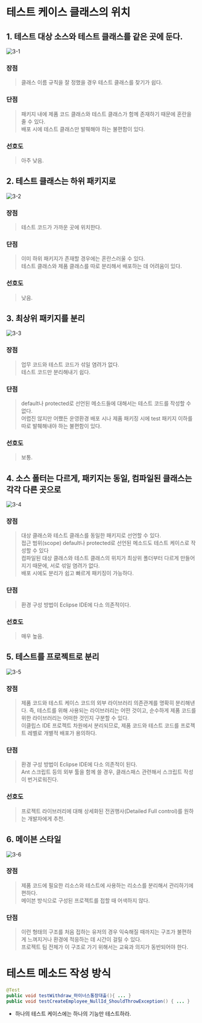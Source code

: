 # 테스트 케이스 클래스의 위치
## 1. 테스트 대상 소스와 테스트 클래스를 같은 곳에 둔다.
![3-1](resources/3-1.png)     

### 장점    
>클래스 이름 규칙을 잘 정했을 경우 테스트 클래스를 찾기가 쉽다.     
### 단점    
>패키지 내에 제품 코드 클래스와 테스트 클래스가 함께 존재하기 때문에 혼란을 줄 수 있다.   
>배포 시에 테스트 클래스만 발췌해야 하는 불편함이 있다. 
### 선호도  
>아주 낮음.     

## 2. 테스트 클래스는 하위 패키지로
![3-2](resources/3-2.png)     

### 장점    
>테스트 코드가 가까운 곳에 위치한다.    
### 단점    
>이미 하위 패키지가 존재할 경우에는 혼란스러울 수 있다.     
>테스트 클래스와 제품 클래스를 따로 분리해서 배포하는 데 어려움이 있다.     
### 선호도  
>낮음.

## 3. 최상위 패키지를 분리
![3-3](resources/3-3.png)     

### 장점    
>업무 코드와 테스트 코드가 섞일 염려가 없다.   
>테스트 코드만 분리해내기 쉽다.     
### 단점    
>default나 protected로 선언된 메소드들에 대해서는 테스트 코드를 작성할 수 없다.     
>어렵진 않지만 어쨌든 운영환경 배포 시나 제품 패키징 시에 test 패키지 이하를 따로 발췌해내야 하는 불편함이 있다.    
### 선호도  
>보통.

## 4. 소스 폴터는 다르게, 패키지는 동일, 컴파일된 클래스는 각각 다른 곳으로
![3-4](resources/3-4.png)     

### 장점    
>대상 클래스와 테스트 클래스를 동일한 패키지로 선언할 수 있다.      
>접근 범위(scope) default나 protected로 선언된 메소드도 테스트 케이스로 작성할 수 있다     
>컴파일된 대상 클래스와 테스트 클래스의 위치가 최상위 폴더부터 다르게 만들어지기 때문에, 서로 섞일 염려가 없다.   
>배포 시에도 분리가 쉽고 빠르게 패키징이 가능하다.      
### 단점    
>환경 구성 방법이 Eclipse IDE에 다소 의존적이다.      
### 선호도  
>매우 높음.

## 5. 테스트를 프로젝트로 분리
![3-5](resources/3-5.png)   

### 장점    
>제품 코드와 테스트 케이스 코드의 외부 라이브러리 의존관계를 명확히 분리해낸다. 즉, 테스트를 위해 사용되는 라이브러리는 어떤 것이고, 순수하게 제품 코드를 위한 라이브러리는 어떠한 것인지
구분할 수 있다.     
>이클립스 IDE 프로젝트 차원에서 분리되므로, 제품 코드와 테스트 코드를 프로젝트 레벨로 개별적 배포가 용의하다.       
### 단점    
>환경 구성 방법이 Eclipse IDE에 다소 의존적이 된다.     
>Ant 스크립트 등의 외부 툴을 함께 쓸 경우, 클래스패스 관련해서 스크립트 작성이 번거로워진다.    
### 선호도      
>프로젝트 라이브러리에 대해 상세화된 전권행사(Detailed Full control)를 원하는 개발자에게 추천.

## 6. 메이븐 스타일
![3-6](resources/3-6.png)     

### 장점    
>제품 코드에 필요한 리소스와 테스트에 사용하는 리소스를 분리해서 관리하기에 편하다.     
>메이븐 방식으로 구성된 프로젝트를 접할 때 어색하지 않다.       
### 단점    
>이런 형태의 구조를 처음 접하는 유저의 경우 익숙해질 때까지는 구조가 불편하게 느껴지거나 환경에 적응하는 데 시간이 걸릴 수 있다.       
>프로젝트 팀 전체가 이 구조로 가기 위해서는 교육과 의지가 동반되어야 한다.      

# 테스트 메소드 작성 방식
``` java
@Test
public void testWithdraw_마이너스통장대출(){ ... }
public void testCreateEmployee_NullId_ShouldThrowException() { ... }
```
- 하나의 테스트 케이스에는 하나의 기능만 테스트하라.